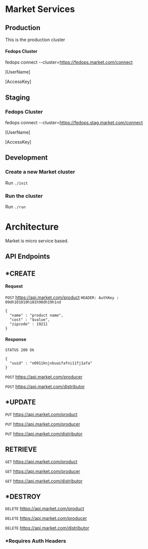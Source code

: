 # Market Services #

## Production ##
This is the production cluster

#### Fedops Cluster ####
fedops connect --cluster=https://fedops.market.com/connect

[UserName]

[AccessKey]

## Staging ##

### Fedops Cluster ###
fedops connect --cluster=https://fedops.stag.market.com/connect

[UserName]

[AccessKey]

## Development ##

### Create a new Market cluster ###
Run `./init`

### Run the cluster ###
Run `./run`

# Architecture #

Market is micro service based.

## API Endpoints ##
## \*CREATE ##

#### Request ####
`POST` https://api.market.com/product
`HEADER: AuthKey : 09dh101010h101h90dh19h1nd`
```
{
  "name" : "product name",
  "cost" : "$value",
  "zipcode" : 19211
}
```

#### Response ####
`STATUS 200 Ok`
```
{
  "uuid" : "n0911knjvbuaifafni11fj1afa"
}
```

`POST` https://api.market.com/producer

`POST` https://api.market.com/distributor

## \*UPDATE ##
`PUT` https://api.market.com/product

`PUT` https://api.market.com/producer

`PUT` https://api.market.com/distributor

## RETRIEVE ##
`GET` https://api.market.com/product

`GET` https://api.market.com/producer

`GET` https://api.market.com/distributor

## \*DESTROY ##
`DELETE` https://api.market.com/product

`DELETE` https://api.market.com/producer

`DELETE` https://api.market.com/distributor

### \*Requires Auth Headers ###
